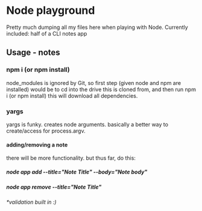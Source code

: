 # Node playground

Pretty much dumping all my files here when playing with Node. Currently included: half of a CLI notes app 

## Usage - notes

### npm i (or npm install) 

node_modules is ignored by Git, so first step (given node and npm are installed) would be to cd into the drive this is cloned from, and then run npm i (or npm install) this will download all dependencies. 

### yargs

yargs is funky. creates node arguments. basically a better way to create/access for process.argv.

#### adding/removing a note

there will be more functionality. but thus far, do this: 

##### node app add --title="Note Title" --body="Note body"
##### node app remove --title="Note Title"

###### *validation built in :) 
